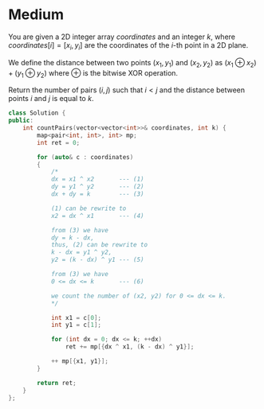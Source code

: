 # Medium

You are given a 2D integer array $coordinates$ and an integer $k$, where $coordinates[i] = [x_i, y_i]$ are the coordinates of the $i$-th point in a 2D plane.

We define the distance between two points $(x_1, y_1)$ and $(x_2, y_2)$ as $(x_1 \oplus x_2) + (y_1 \oplus y_2)$ where $\oplus$ is the bitwise XOR operation.

Return the number of pairs $(i, j)$ such that $i < j$ and the distance between points $i$ and $j$ is equal to $k$.

```cpp
class Solution {
public:
    int countPairs(vector<vector<int>>& coordinates, int k) {
        map<pair<int, int>, int> mp;
        int ret = 0;

        for (auto& c : coordinates)
        {
            /*
            dx = x1 ^ x2       --- (1)
            dy = y1 ^ y2       --- (2)
            dx + dy = k        --- (3)

            (1) can be rewrite to
            x2 = dx ^ x1       --- (4)

            from (3) we have
            dy = k - dx, 
            thus, (2) can be rewrite to
            k - dx = y1 ^ y2, 
            y2 = (k - dx) ^ y1 --- (5)

            from (3) we have
            0 <= dx <= k       --- (6)

            we count the number of (x2, y2) for 0 <= dx <= k.
            */

            int x1 = c[0];
            int y1 = c[1];

            for (int dx = 0; dx <= k; ++dx)
                ret += mp[{dx ^ x1, (k - dx) ^ y1}];

            ++ mp[{x1, y1}];
        }

        return ret;
    }
};
```
